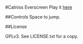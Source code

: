 #Catniss Everscreen
Play it [here](http://9lines.org/game/catniss_everscreen)

##Controls
Space to jump.

##License

GPLv3. See LICENSE.txt for a copy.
